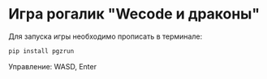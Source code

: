 # Игра рогалик "Wecode и драконы"

Для запуска игры необходимо прописать в терминале:
```bash
pip install pgzrun
```

Управление:
WASD, Enter
